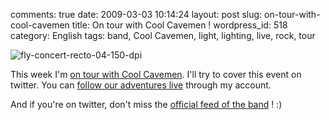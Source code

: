 comments: true
date: 2009-03-03 10:14:24
layout: post
slug: on-tour-with-cool-cavemen
title: On tour with Cool Cavemen !
wordpress_id: 518
category: English
tags: band, Cool Cavemen, light, lighting, live, rock, tour

![fly-concert-recto-04-150-dpi](/static/uploads/2009/03/fly-concert-recto-04-150-dpi.png)

This week I'm [on tour with Cool Cavemen](http://coolcavemen.com/2009/tournee-nationale/). I'll try to cover this event on twitter. You can [follow our adventures live](http://twitter.com/kdeldycke) through my account.

And if you're on twitter, don't miss the [official feed of the band](http://twitter.com/coolcavemen) ! :)
